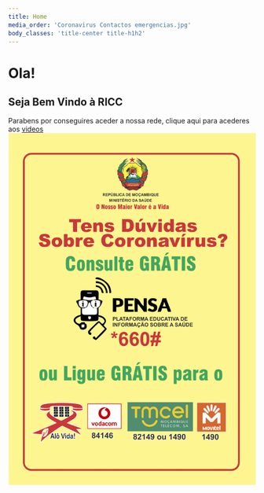 ```yaml
---
title: Home
media_order: 'Coronavirus Contactos emergencias.jpg'
body_classes: 'title-center title-h1h2'
---
```


# Ola!
## Seja Bem Vindo à RICC

Parabens por conseguires aceder a nossa rede, clique aqui para acederes aos [videos](/blog)
![Coronavirus Flyer MINED](Coronavirus%20Contactos%20emergencias.jpg?lightbox=600,400&resize=200,400)
